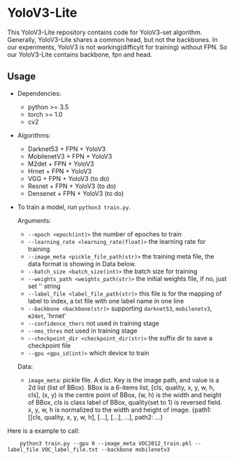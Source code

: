 # YoloV3-Lite
This YoloV3-Lite repository contains code for YoloV3-set algorithm. Generally, YoloV3-Lite shares a common head, but not the backbones. In our experiments, YoloV3 is not working(difficylt for training) without FPN. So our YoloV3-Lite contains backbone, fpn and head.


## Usage
- Dependencies:
    - python >= 3.5
    - torch >= 1.0
    - cv2  

- Algorithms:
    - Darknet53 + FPN + YoloV3
    - MobilenetV3 + FPN + YoloV3
    - M2det + FPN + YoloV3
    - Hrnet + FPN + YoloV3
    - VGG + FPN + YoloV3 (to do)
    - Resnet + FPN + YoloV3 (to do)
    - Densenet + FPN + YoloV3 (to do)

- To train a model, run `python3 train.py`.

    Arguments:
    - `--epoch <epoch(int)>` the number of epoches to train
    - `--learning_rate <learning_rate(float)>` the learning rate for training
    - `--image_meta <pickle_file_path(str)>` the training meta file, the data format is showing in Data below.
    - `--batch_size <batch_size(int)>` the batch size for training
    - `--weights_path <weights_path(str)>` the initial weights file, if no, just set '' string
    - `--label_file <label_file_path(str)>` this file is for the mapping of label to index, a txt file with one label name in one line
    - `--backbone <backbone(str)>` supporting `darknet53`, `mobilenetv3`, `m2det`, 'hrnet'
    - `--confidence_thers` not used in training stage
    - `--nms_thres` not used in training stage
    - `--checkpoint_dir <checkpoint_dir(str)>` the suffix dir to save a checkpoint file
    - `--gpu <gpu_id(int)>` which device to train  

    Data:
    - `image_meta`: pickle file. A dict. Key is the image path, and value is a 2d list (list of BBox). BBox is a 6-items list, [cls, quality, x, y, w, h, cls], (x, y) is the centre point of BBox, (w, h) is the width and height of BBox, cls is class label of BBox, quality(set to 1) is reversed field. x, y, w, h is normalized to the width and height of image. 
       {path1: [[cls, quality, x, y, w, h], [...], [...], ...], path2: ...}

Here is a example to call:

```
    python3 train.py --gpu 0 --image_meta VOC2012_train.pkl --label_file VOC_label_file.txt --backbone mobilenetv3
```

